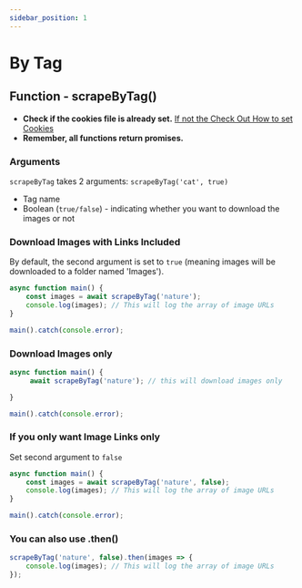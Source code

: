 ```yaml
---
sidebar_position: 1
---
```


# By Tag

## Function - scrapeByTag()

- **Check if the cookies file is already set.** [If not the Check Out How to set Cookies](../Cookies)
- **Remember, all functions return promises.**

### Arguments
`scrapeByTag` takes 2 arguments: `scrapeByTag('cat', true)`
- Tag name
- Boolean (`true/false`) - indicating whether you want to download the images or not

### Download Images with Links Included
By default, the second argument is set to `true` (meaning images will be downloaded to a folder named 'Images').

```js title="insta.js"
async function main() {
    const images = await scrapeByTag('nature');
    console.log(images); // This will log the array of image URLs  
}

main().catch(console.error);

```

### Download Images only

```js title="insta.js"
async function main() {
     await scrapeByTag('nature'); // this will download images only

}

main().catch(console.error);
```


### If you only want Image Links only
Set second argument to `false`  
```js title="insta.js"
async function main() {
    const images = await scrapeByTag('nature', false);
    console.log(images); // This will log the array of image URLs
}

main().catch(console.error);
```



### You can also use .then()

```js title="insta.js"
scrapeByTag('nature', false).then(images => {
    console.log(images); // This will log the array of image URLs
});
```


